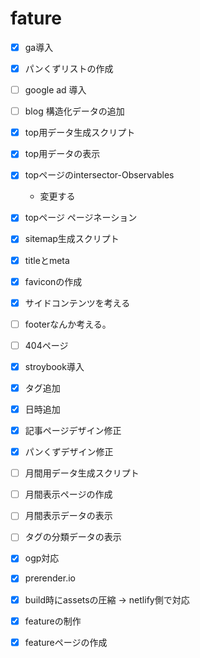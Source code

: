 # fature
- [x] ga導入
- [x] パンくずリストの作成
- [ ] google ad 導入
- [ ] blog 構造化データの追加


- [x] top用データ生成スクリプト
- [x] top用データの表示
- [x] topページのintersector-Observables
  - 変更する
- [x] topページ ページネーション


- [x] sitemap生成スクリプト
- [x] titleとmeta
- [x] faviconの作成
- [x] サイドコンテンツを考える
- [ ] footerなんか考える。
- [ ] 404ページ
- [x] stroybook導入

- [x] タグ追加
- [x] 日時追加

- [x] 記事ページデザイン修正
- [x] パンくずデザイン修正

- [ ] 月間用データ生成スクリプト
- [ ] 月間表示ページの作成
- [ ] 月間表示データの表示
- [ ] タグの分類データの表示


- [x] ogp対応
- [x] prerender.io
- [x] build時にassetsの圧縮 → netlify側で対応

- [x] featureの制作
- [x] featureページの作成
